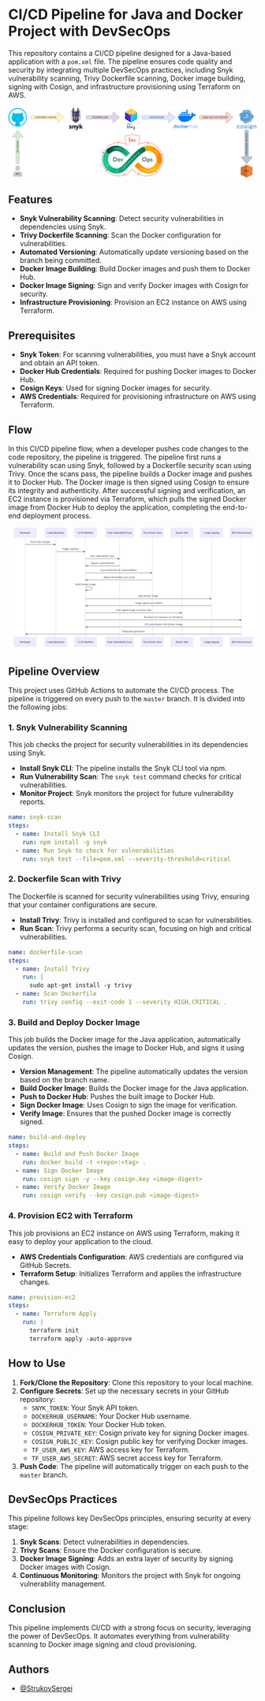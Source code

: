 
# CI/CD Pipeline for Java and Docker Project with DevSecOps

This repository contains a CI/CD pipeline designed for a Java-based application with a `pom.xml` file. The pipeline ensures code quality and security by integrating multiple DevSecOps practices, including Snyk vulnerability scanning, Trivy Dockerfile scanning, Docker image building, signing with Cosign, and infrastructure provisioning using Terraform on AWS.

<p align="center">
  <img src="assets/diagram.png" alt="Diagram">
</p>

## Features

- **Snyk Vulnerability Scanning**: Detect security vulnerabilities in dependencies using Snyk.
- **Trivy Dockerfile Scanning**: Scan the Docker configuration for vulnerabilities.
- **Automated Versioning**: Automatically update versioning based on the branch being committed.
- **Docker Image Building**: Build Docker images and push them to Docker Hub.
- **Docker Image Signing**: Sign and verify Docker images with Cosign for security.
- **Infrastructure Provisioning**: Provision an EC2 instance on AWS using Terraform.

## Prerequisites

- **Snyk Token**: For scanning vulnerabilities, you must have a Snyk account and obtain an API token.
- **Docker Hub Credentials**: Required for pushing Docker images to Docker Hub.
- **Cosign Keys**: Used for signing Docker images for security.
- **AWS Credentials**: Required for provisioning infrastructure on AWS using Terraform.

## Flow

In this CI/CD pipeline flow, when a developer pushes code changes to the code repository, the pipeline is triggered. The pipeline first runs a vulnerability scan using Snyk, followed by a Dockerfile security scan using Trivy. Once the scans pass, the pipeline builds a Docker image and pushes it to Docker Hub. The Docker image is then signed using Cosign to ensure its integrity and authenticity. After successful signing and verification, an EC2 instance is provisioned via Terraform, which pulls the signed Docker image from Docker Hub to deploy the application, completing the end-to-end deployment process.

<p align="center">
  <img src="assets/flow.png" alt="Flow">
</p>

## Pipeline Overview

This project uses GitHub Actions to automate the CI/CD process. The pipeline is triggered on every push to the `master` branch. It is divided into the following jobs:

### 1. Snyk Vulnerability Scanning

This job checks the project for security vulnerabilities in its dependencies using Snyk.

- **Install Snyk CLI**: The pipeline installs the Snyk CLI tool via npm.
- **Run Vulnerability Scan**: The `snyk test` command checks for critical vulnerabilities.
- **Monitor Project**: Snyk monitors the project for future vulnerability reports.

```yaml
name: snyk-scan
steps:
  - name: Install Snyk CLI
    run: npm install -g snyk
  - name: Run Snyk to check for vulnerabilities
    run: snyk test --file=pom.xml --severity-threshold=critical
```

### 2. Dockerfile Scan with Trivy

The Dockerfile is scanned for security vulnerabilities using Trivy, ensuring that your container configurations are secure.

- **Install Trivy**: Trivy is installed and configured to scan for vulnerabilities.
- **Run Scan**: Trivy performs a security scan, focusing on high and critical vulnerabilities.

```yaml
name: dockerfile-scan
steps:
  - name: Install Trivy
    run: |
      sudo apt-get install -y trivy
  - name: Scan Dockerfile
    run: trivy config --exit-code 1 --severity HIGH,CRITICAL .
```

### 3. Build and Deploy Docker Image

This job builds the Docker image for the Java application, automatically updates the version, pushes the image to Docker Hub, and signs it using Cosign.

- **Version Management**: The pipeline automatically updates the version based on the branch name.
- **Build Docker Image**: Builds the Docker image for the Java application.
- **Push to Docker Hub**: Pushes the built image to Docker Hub.
- **Sign Docker Image**: Uses Cosign to sign the image for verification.
- **Verify Image**: Ensures that the pushed Docker image is correctly signed.

```yaml
name: build-and-deploy
steps:
  - name: Build and Push Docker Image
    run: docker build -t <repo>:<tag> .
  - name: Sign Docker Image
    run: cosign sign -y --key cosign.key <image-digest>
  - name: Verify Docker Image
    run: cosign verify --key cosign.pub <image-digest>
```

### 4. Provision EC2 with Terraform

This job provisions an EC2 instance on AWS using Terraform, making it easy to deploy your application to the cloud.

- **AWS Credentials Configuration**: AWS credentials are configured via GitHub Secrets.
- **Terraform Setup**: Initializes Terraform and applies the infrastructure changes.
  
```yaml
name: provision-ec2
steps:
  - name: Terraform Apply
    run: |
      terraform init
      terraform apply -auto-approve
```

## How to Use

1. **Fork/Clone the Repository**: Clone this repository to your local machine.
2. **Configure Secrets**: Set up the necessary secrets in your GitHub repository:
   - `SNYK_TOKEN`: Your Snyk API token.
   - `DOCKERHUB_USERNAME`: Your Docker Hub username.
   - `DOCKERHUB_TOKEN`: Your Docker Hub token.
   - `COSIGN_PRIVATE_KEY`: Cosign private key for signing Docker images.
   - `COSIGN_PUBLIC_KEY`: Cosign public key for verifying Docker images.
   - `TF_USER_AWS_KEY`: AWS access key for Terraform.
   - `TF_USER_AWS_SECRET`: AWS secret access key for Terraform.
3. **Push Code**: The pipeline will automatically trigger on each push to the `master` branch.

## DevSecOps Practices

This pipeline follows key DevSecOps principles, ensuring security at every stage:

1. **Snyk Scans**: Detect vulnerabilities in dependencies.
2. **Trivy Scans**: Ensure the Docker configuration is secure.
3. **Docker Image Signing**: Adds an extra layer of security by signing Docker images with Cosign.
4. **Continuous Monitoring**: Monitors the project with Snyk for ongoing vulnerability management.

## Conclusion

This pipeline implements CI/CD with a strong focus on security, leveraging the power of DevSecOps. It automates everything from vulnerability scanning to Docker image signing and cloud provisioning.


## Authors

- [@StrukovSergei](https://github.com/StrukovSergei)
